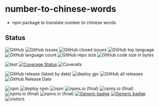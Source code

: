 # number-to-chinese-words

- npm package to translate number to chinese words

## Status

![GitHub](https://img.shields.io/github/license/siakhooi/ts-number-to-chinese-words)
![GitHub issues](https://img.shields.io/github/issues/siakhooi/ts-number-to-chinese-words)
![GitHub closed issues](https://img.shields.io/github/issues-closed/siakhooi/ts-number-to-chinese-words)
![GitHub top language](https://img.shields.io/github/languages/top/siakhooi/ts-number-to-chinese-words)
![GitHub language count](https://img.shields.io/github/languages/count/siakhooi/ts-number-to-chinese-words)
![GitHub repo size](https://img.shields.io/github/repo-size/siakhooi/ts-number-to-chinese-words)
![GitHub code size in bytes](https://img.shields.io/github/languages/code-size/siakhooi/ts-number-to-chinese-words)

![test](https://github.com/siakhooi/ts-number-to-chinese-words/actions/workflows/test-jest-main-with-coveralls.yml/badge.svg)
[![Coverage Status](https://coveralls.io/repos/github/siakhooi/ts-number-to-chinese-words/badge.svg?branch=main)](https://coveralls.io/github/siakhooi/ts-number-to-chinese-words?branch=main)
![Coveralls](https://img.shields.io/coveralls/github/siakhooi/ts-number-to-chinese-words)

![GitHub release (latest by date)](https://img.shields.io/github/v/release/siakhooi/ts-number-to-chinese-words?label=GPR%20release)
![deploy gpr](https://github.com/siakhooi/ts-number-to-chinese-words/actions/workflows/publish-gpr.yml/badge.svg)
![GitHub all releases](https://img.shields.io/github/downloads/siakhooi/ts-number-to-chinese-words/total?color=33cb56)
![GitHub Release Date](https://img.shields.io/github/release-date/siakhooi/ts-number-to-chinese-words)

![npm](https://img.shields.io/npm/v/@siakhooi/number-to-chinese-words?color=0e7fc0&label=NPM%20release)
![deploy npm](https://github.com/siakhooi/ts-number-to-chinese-words/actions/workflows/publish-npm.yml/badge.svg)
![npm](https://img.shields.io/npm/dt/@siakhooi/number-to-chinese-words)
![npms.io (final)](https://img.shields.io/npms-io/final-score/@siakhooi/number-to-chinese-words)
![npms.io (final)](https://img.shields.io/npms-io/maintenance-score/@siakhooi/number-to-chinese-words)
![npms.io (final)](https://img.shields.io/npms-io/quality-score/@siakhooi/number-to-chinese-words)
![npms.io (final)](https://img.shields.io/npms-io/popularity-score/@siakhooi/number-to-chinese-words)
[![Generic badge](https://img.shields.io/badge/Funding-BuyMeACoffee-33cb56.svg)](https://www.buymeacoffee.com/siakhooi)
[![Generic badge](https://img.shields.io/badge/Funding-Ko%20Fi-33cb56.svg)](https://ko-fi.com/siakhooi)
![visitors](https://visitor-badge.glitch.me/badge?page_id=siakhooi.number-to-chinese-words&left_color=grey&right_color=#33cb56)